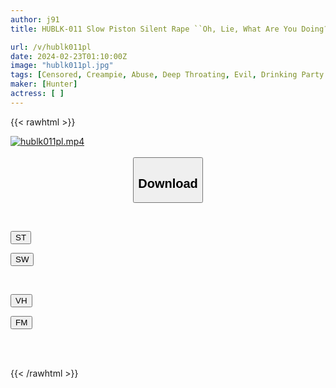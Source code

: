 ```yaml
---
author: j91
title: HUBLK-011 Slow Piston Silent Rape ``Oh, Lie, What Are You Doing?'' ``If You Find Out, You'll Be In Big Trouble, So Stay Quiet!'' I Fuck My Girlfriend's Best Friends One After Another While They're Sleeping 3

url: /v/hublk011pl
date: 2024-02-23T01:10:00Z
image: "hublk011pl.jpg"
tags: [Censored, Creampie, Abuse, Deep Throating, Evil, Drinking Party	]
maker: [Hunter]
actress: [ ]
---
```



{{< rawhtml >}}

<div class="video" data-videoid="kovd8A0ewVhOlvJ">
    <a href="javascript:;">
        <img src="/v/hublk011pl/hublk011pl.jpg" width="WIDTH" height="HEIGHT" alt="hublk011pl.mp4" loading="lazy">
    </a>
</div>

<script type="text/javascript" src="https://j91.asia/asset/on-demand-st.js"></script>

<br>
  <link rel="stylesheet" href="https://j91.asia/asset/bs5.css">
  
  <center>
  <button class="btn btn-primary" type="button" data-bs-toggle="collapse" data-bs-target=".multi-collapse" aria-expanded="false" aria-controls="multiCollapseExample1 multiCollapseExample2"><h2>Download</h2></button></center>
</p>
<div class="row">
  <div class="col">
    <div class="collapse multi-collapse" id="multiCollapseExample1">
      <div class="card card-body">
	      	      <br>
<div class="buttons">  
<p><a href="https://streamtape.to/v/kovd8A0ewVhOlvJ" target="_blank"><button class="btn-hover color-3"><i class="fa fa-download"></i> ST</button></a></p>
<p><a href="https://cdnwish.com/ad50uht4zcxz" target="_blank"><button class="btn-hover color-2"><i class="fa fa-download"></i> SW</button></a></p></div>
    </div>
  </div>
</div>
  <div class="col">
    <div class="collapse multi-collapse" id="multiCollapseExample2">
      <div class="card card-body">
	      <br>
<div class="buttons">
<p><a href="https://vidhidepro.com/f/15dcyn8sh18g"><button class="btn-hover color-9"><i class="fa fa-download"></i> VH</button></a></p>
<p><a href="https://filemoon.sx/d/qavtacux5y6s"><button class="btn-hover color-8"><i class="fa fa-download"></i> FM</button></a></p></div>
<br><br>
      </div>
    </div>
  </div>
</div>

{{< /rawhtml >}}